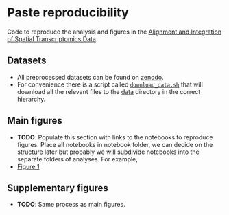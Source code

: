 # Paste reproducibility
Code to reproduce the analysis and figures in the [Alignment and Integration of
Spatial Transcriptomics
Data](https://www.biorxiv.org/content/10.1101/2021.03.16.435604v1).

## Datasets
* All preprocessed datasets can be found on [zenodo](https://sandbox.zenodo.org/record/1026068#.Yh-4l5PMLRY). 
* For convenience there is a script called
[`download_data.sh`](scripts/download_data.sh) that
will download all the relevant files to the [data](data/) directory in the
correct hierarchy.

## Main figures
* **TODO**: Populate this section with links to the notebooks to reproduce
figures. Place all notebooks in notebook folder, we can decide on the structure
later but probably we will subdivide notebooks into the separate folders of analyses. 
For example, 
* [Figure 1](notebooks/place_holder.py)

## Supplementary figures
* **TODO**: Same process as main figures. 

